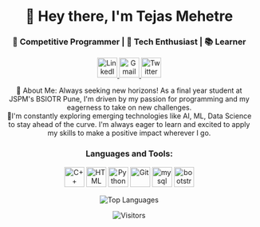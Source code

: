 <h1 align="center">👋 Hey there, I'm Tejas Mehetre</h1>
<h3 align="center">🚀 Competitive Programmer | 🤖 Tech Enthusiast | 📚 Learner</h3>
<p align="center">
   <a href="https://www.linkedin.com/in/tejas-mehetre-132850206/" target="_blank">
    <img src="https://img.icons8.com/fluency/48/000000/linkedin.png" alt="LinkedIn" width="40" height="40"/>
  </a>
  
  <a href="mailto:tejasvmehetre@gmail.com" target="_blank">
    <img src="https://img.icons8.com/fluency/48/000000/gmail.png" alt="Gmail" width="40" height="40"/>
  </a>
  
  <a href="https://twitter.com/tejasmehetre2" target="_blank">
    <img src="https://img.icons8.com/fluency/48/000000/twitter.png" alt="Twitter" width="40" height="40"/>
  </a>
 
</p>
<p align="center">
  💬 About Me: Always seeking new horizons! As a final year student at JSPM's BSIOTR Pune, I'm driven by my passion for programming and my eagerness to take on new challenges.<br>
  🚀I'm constantly exploring emerging technologies like AI, ML, Data Science to stay ahead of the curve. I'm always eager to learn and excited to apply my skills to make a positive impact wherever I go.
</p>
<h3 align="center">Languages and Tools:</h3>
<p align="center">
  <img src="https://img.icons8.com/color/48/000000/c-plus-plus-logo.png" alt="C++" width="40" height="40"/>
  <img src="https://img.icons8.com/color/48/000000/html-5--v1.png" alt="HTML" width="40" height="40"/>
  <img src="https://img.icons8.com/color/48/000000/python.png" alt="Python" width="40" height="40"/>
  <img src="https://img.icons8.com/color/48/000000/git.png" alt="Git" width="40" height="40"/>
  <img src="https://cdn.jsdelivr.net/gh/devicons/devicon/icons/mysql/mysql-original-wordmark.svg" alt="mysql" width="40" height="40"/>
  <img src="https://cdn.jsdelivr.net/gh/devicons/devicon/icons/bootstrap/bootstrap-plain-wordmark.svg" alt="bootstrap" width="40" height="40"/>



</p>
<p align="center">
  <img src="https://github-readme-stats.vercel.app/api/top-langs/?username=tejasvm123&hide=css,java,html&langs_count=6&layout=compact" alt="Top Languages"/>
</p>
<p align="center">
  <img src="https://visitor-badge.glitch.me/badge?page_id=tejasvm123.tejasvm123" alt="Visitors" />
</p>
